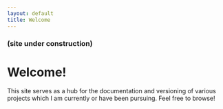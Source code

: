 ```yaml
---
layout: default
title: Welcome
---
```

### (site under construction)
# Welcome!

This site serves as a hub for the documentation and versioning of various projects which I am currently or have been pursuing. Feel free to browse!

